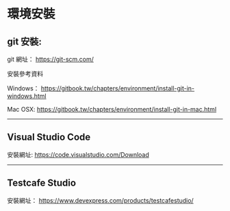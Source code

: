 # 環境安裝

##  git 安裝:
git 網址：
https://git-scm.com/

安裝參考資料

Windows：
https://gitbook.tw/chapters/environment/install-git-in-windows.html

Mac OSX:
https://gitbook.tw/chapters/environment/install-git-in-mac.html

---

## Visual Studio Code
安裝網址:
https://code.visualstudio.com/Download

---

## Testcafe Studio
安裝網址：
https://www.devexpress.com/products/testcafestudio/